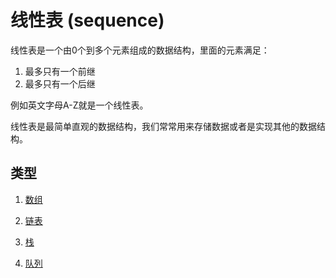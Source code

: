 # 线性表 (sequence)

线性表是一个由0个到多个元素组成的数据结构，里面的元素满足：

1. 最多只有一个前继
2. 最多只有一个后继

例如英文字母A-Z就是一个线性表。

线性表是最简单直观的数据结构，我们常常用来存储数据或者是实现其他的数据结构。

## 类型

1. [数组](./array.md)

2. [链表](./linkedList.md)

3. [栈](./stack.md)

4. [队列](./queue.md)